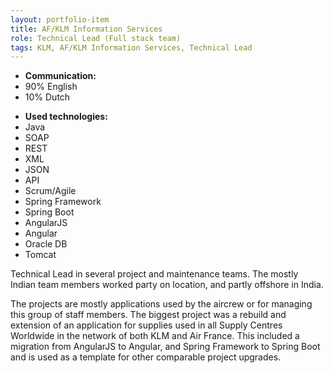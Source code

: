 ```yaml
---
layout: portfolio-item
title: AF/KLM Information Services
role: Technical Lead (Full stack team)
tags: KLM, AF/KLM Information Services, Technical Lead
---
```


- **Communication:**
- 90% English
- 10% Dutch

* **Used technologies:**
* Java
* SOAP
* REST
* XML
* JSON
* API
* Scrum/Agile
* Spring Framework
* Spring Boot
* AngularJS
* Angular
* Oracle DB
* Tomcat

Technical Lead in several project and maintenance teams. The mostly Indian team members
worked party on location, and partly offshore in India.

The projects are mostly applications used by the aircrew or for managing this group of staff
members. The biggest project was a rebuild and extension of an application for supplies used in all
Supply Centres Worldwide in the network of both KLM and Air France. This included a migration from
AngularJS to Angular, and Spring Framework to Spring Boot and is used as a template for other
comparable project upgrades.
